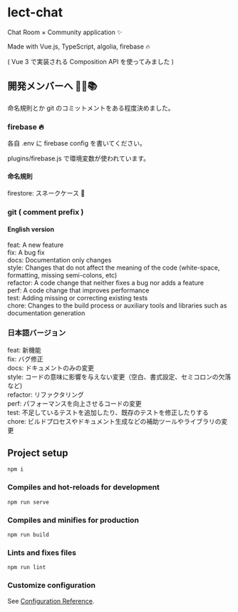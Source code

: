 # lect-chat

Chat Room × Community application ✨

Made with Vue.js, TypeScript, algolia, firebase 🔥

( Vue 3 で実装される Composition API を使ってみました )

## 開発メンバーへ 👨‍⚕️📚

命名規則とか git のコミットメントをある程度決めました。

### firebase 🔥

各自 .env に firebase config を書いてください。

plugins/firebase.js で環境変数が使われています。

#### 命名規則

firestore: スネークケース 🐍

### git ( comment prefix )

#### English version

feat: A new feature  
fix: A bug fix  
docs: Documentation only changes  
style: Changes that do not affect the meaning of the code (white-space, formatting, missing semi-colons, etc)  
refactor: A code change that neither fixes a bug nor adds a feature  
perf: A code change that improves performance  
test: Adding missing or correcting existing tests  
chore: Changes to the build process or auxiliary tools and libraries such as documentation generation

### 日本語バージョン

feat: 新機能  
fix: バグ修正  
docs: ドキュメントのみの変更  
style: コードの意味に影響を与えない変更（空白、書式設定、セミコロンの欠落など)  
refactor: リファクタリング  
perf: パフォーマンスを向上させるコードの変更  
test: 不足しているテストを追加したり、既存のテストを修正したりする  
chore: ビルドプロセスやドキュメント生成などの補助ツールやライブラリの変更

## Project setup

```
npm i
```

### Compiles and hot-reloads for development

```
npm run serve
```

### Compiles and minifies for production

```
npm run build
```

### Lints and fixes files

```
npm run lint
```

### Customize configuration

See [Configuration Reference](https://cli.vuejs.org/config/).
